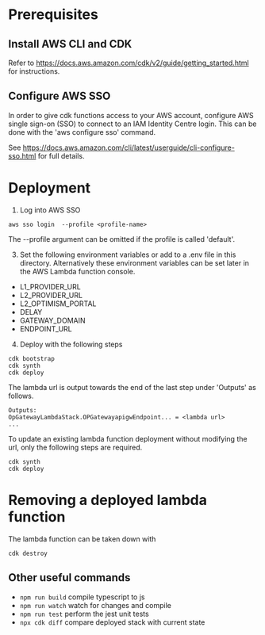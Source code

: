 # Prerequisites

## Install AWS CLI and CDK

Refer to https://docs.aws.amazon.com/cdk/v2/guide/getting_started.html for instructions.

## Configure AWS SSO

In order to give cdk functions access to your AWS account, configure AWS single sign-on (SSO) to connect to an IAM Identity Centre login. This can be done with the 'aws configure sso' command. 

See https://docs.aws.amazon.com/cli/latest/userguide/cli-configure-sso.html for full details.

# Deployment

1. Log into AWS SSO
```
aws sso login  --profile <profile-name>
```
The --profile argument can be omitted if the profile is called 'default'.

3. Set the following environment variables or add to a .env file in this directory. Alternatively these environment variables can be set later in the AWS Lambda function console.

- L1_PROVIDER_URL
- L2_PROVIDER_URL
- L2_OPTIMISM_PORTAL
- DELAY
- GATEWAY_DOMAIN
- ENDPOINT_URL

4. Deploy with the following steps
```
cdk bootstrap
cdk synth
cdk deploy
```
The lambda url is output towards the end of the last step under 'Outputs' as follows.
```
Outputs:
OpGatewayLambdaStack.OPGatewayapigwEndpoint... = <lambda url>
...
```
To update an existing lambda function deployment without modifying the url, only the following steps are required.
```
cdk synth
cdk deploy
```

# Removing a deployed lambda function
The lambda function can be taken down with
```
cdk destroy
```
## Other useful commands

* `npm run build`   compile typescript to js
* `npm run watch`   watch for changes and compile
* `npm run test`    perform the jest unit tests
* `npx cdk diff`    compare deployed stack with current state
